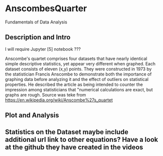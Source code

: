 # AnscombesQuarter
Fundamentals of Data Analysis

## Description and Intro
I will require Jupyter [5] notebook ???

Anscombe's quartet comprises four datasets that have nearly identical simple descriptive statistics, yet appear very different when graphed. Each dataset consists of eleven (x,y) points. They were constructed in 1973 by the statistician Francis Anscombe to demonstrate both the importance of graphing data before analyzing it and the effect of outliers on statistical properties. He described the article as being intended to counter the impression among statisticians that "numerical calculations are exact, but graphs are rough. Source was teke from https://en.wikipedia.org/wiki/Anscombe%27s_quartet 


## Plot and Analysis

## Statistics on the Dataset maybe include additional url link to other equations? Have a look at the github they have created in the videos
